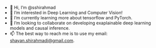 - 👋 Hi, I’m @sshirahmad
- 👀 I’m interested in Deep Learning and Computer Vision!
- 🌱 I’m currently learning more about tensorflow and PyTorch. 
- 💞️ I’m looking to collaborate on developing exaplainable deep learning models and causal inference. 
- 📫 The best way to reach me is to use my email: shayan.shirahmadi@gmail.com. 

<!---
sshirahmad/sshirahmad is a ✨ special ✨ repository because its `README.md` (this file) appears on your GitHub profile.
You can click the Preview link to take a look at your changes.
--->
